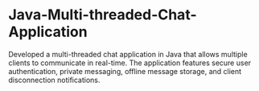 # Java-Multi-threaded-Chat-Application
Developed a multi-threaded chat application in Java that allows multiple clients to communicate in real-time. The application features secure user authentication, private messaging, offline message storage, and client disconnection notifications.
